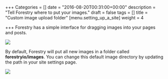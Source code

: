 +++
Categories = []
date = "2016-08-20T00:31:00+00:00"
description = "Tell Forestry where to put your images."
draft = false
tags = []
title = "Custom image upload folder"
[menu.setting_up_a_site]
weight = 4

+++
Forestry has a simple interface for dragging images into your pages and posts. 

![](/docs/forestryio/images/image-upload.gif)

By default, Forestry will put all new images in a folder called **forestryio/images**.  You can change this default image directory by updating the path in  your site settings page.

![](/docs/forestryio/images/Forestry-custom-image-path.png)